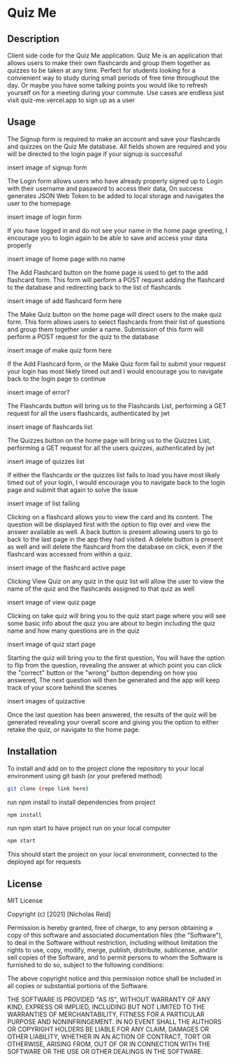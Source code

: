 # Quiz Me

## Description

Client side code for the Quiz Me application. Quiz Me is an application that allows users to make their own flashcards and group them together as quizzes to be taken at any time. Perfect for students looking for a convienient way to study during small periods of free time throughout the day. Or maybe you have some talking points you would like to refresh yourself on for a meeting during your commute. Use cases are endless just visit quiz-me.vercel.app to sign up as a user

## Usage

The Signup form is required to make an account and save your flashcards and quizzes on the Quiz Me database. All fields shown are required and you will be directed to the login page if your signup is successful

insert image of signup form

The Login form allows users who have already properly signed up to Login with their username and password to access their data, On success generates JSON Web Token to be added to local storage and navigates the user to the homepage

insert image of login form

If you have logged in and do not see your name in the home page greeting, I encourage you to login again to be able to save and access your data properly

insert image of home page with no name

The Add Flashcard button on the home page is used to get to the add flashcard form. This form will perform a POST request adding the flashcard to the database and redirecting back to the list of flashcards

insert image of add flashcard form here

The Make Quiz button on the home page will direct users to the make quiz form. This form allows users to select flashcards from their list of questions and group them together under a name. Submission of this form will perform a POST request for the quiz to the database

insert image of make quiz form here

If the Add Flashcard form, or the Make Quiz form fail to submit your request your login has most likely timed out and I would encourage you to navigate back to the login page to continue

insert image of error?

The Flashcards button will bring us to the Flashcards List, performing a GET request for all the users flashcards, authenticated by jwt

insert image of flashcards list

The Quizzes button on the home page will bring us to the Quizzes List, performing a GET request for all the users quizzes, authenticated by jwt

insert image of quizzes list

If either the flashcards or the quizzes list fails to load you have most likely timed out of your login, I would encourage you to navigate back to the login page and submit that again to solve the issue

insert image of list failing

Clicking on a flashcard allows you to view the card and its content. The question will be displayed first with the option to flip over and view the answer available as well. A back button is present allowing users to go to back to the last page in the app they had visited. A delete button is present as well and will delete the flashcard from the database on click, even if the flashcard was accessed from within a quiz.

insert image of the flashcard active page

Clicking View Quiz on any quiz in the quiz list will allow the user to view the name of the quiz and the flashcards assigned to that quiz as well

insert image of view quiz page

Clicking on take quiz will bring you to the quiz start page where you will see some basic info about the quiz you are about to begin including the quiz name and how many questions are in the quiz

insert image of quiz start page

Starting the quiz will bring you to the first question, You will have the option to flip from the question, revealing the answer at which point you can click the "correct" button or the "wrong" button depending on how you answered, The next question will then be generated and the app will keep track of your score behind the scenes

insert images of quizactive

Once the last question has been answered, the results of the quiz will be generated revealing your overall score and giving you the option to either retake the quiz, or navigate to the home page.

## Installation

To install and add on to the project clone the repository to your local environment using git bash (or your prefered method) 

```bash
git clone (repo link here) 
```

run npm install to install dependencies from project

```bash
npm install
```

run npm start to have project run on your local computer

```bash
npm start
```

This should start the project on your local environment, connected to the deployed api for requests

## License
MIT License

Copyright (c) [2021] [Nicholas Reid]

Permission is hereby granted, free of charge, to any person obtaining a copy
of this software and associated documentation files (the "Software"), to deal
in the Software without restriction, including without limitation the rights
to use, copy, modify, merge, publish, distribute, sublicense, and/or sell
copies of the Software, and to permit persons to whom the Software is
furnished to do so, subject to the following conditions:

The above copyright notice and this permission notice shall be included in all
copies or substantial portions of the Software.

THE SOFTWARE IS PROVIDED "AS IS", WITHOUT WARRANTY OF ANY KIND, EXPRESS OR
IMPLIED, INCLUDING BUT NOT LIMITED TO THE WARRANTIES OF MERCHANTABILITY,
FITNESS FOR A PARTICULAR PURPOSE AND NONINFRINGEMENT. IN NO EVENT SHALL THE
AUTHORS OR COPYRIGHT HOLDERS BE LIABLE FOR ANY CLAIM, DAMAGES OR OTHER
LIABILITY, WHETHER IN AN ACTION OF CONTRACT, TORT OR OTHERWISE, ARISING FROM,
OUT OF OR IN CONNECTION WITH THE SOFTWARE OR THE USE OR OTHER DEALINGS IN THE
SOFTWARE.